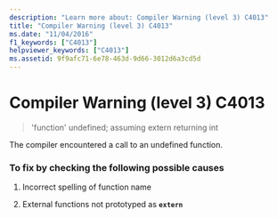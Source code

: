 ```yaml
---
description: "Learn more about: Compiler Warning (level 3) C4013"
title: "Compiler Warning (level 3) C4013"
ms.date: "11/04/2016"
f1_keywords: ["C4013"]
helpviewer_keywords: ["C4013"]
ms.assetid: 9f9afc71-6e78-463d-9d66-3012d6a3cd5d
---
```

# Compiler Warning (level 3) C4013

> 'function' undefined; assuming extern returning int

The compiler encountered a call to an undefined function.

### To fix by checking the following possible causes

1. Incorrect spelling of function name

1. External functions not prototyped as **`extern`**
